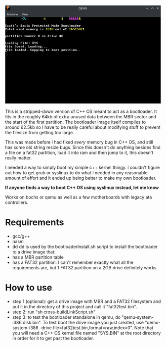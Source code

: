 ![Alt text](screenshot.png?raw=true "a screenshot of the system when it boots")

This is a stripped-down version of C++ OS meant to act as a bootloader. It fits in the roughly 64kb of extra unused data between the MBR sector and the start of the first partition. The bootloader image itself compiles to around 62.5kb so I have to be really careful about modifying stuff to prevent the filesize from getting too large.

This was made before I had fixed *every* memory bug in C++ OS, and still has some old string resize bugs. Since this doesn't do anything besides find a file on a fat32 partition, load it into ram and then jump to it, this doesn't really matter.

I needed a way to simply boot my simple c++ kernel thingy. I couldn't figure out how to get grub or syslinux to do what I needed in any reasonable amount of effort and it ended up being better to make my own bootloader.

**If anyone finds a way to boot C++ OS using syslinux instead, let me know**

Works on bochs or qemu as well as a few motherboards with legacy ata controllers.

# Requirements
- gcc/g++
- nasm
- dd
dd is used by the bootloaderInstall.sh script to install the bootloader to a drive image that:
- has a MBR partition table
- has a FAT32 partition. I can't remember exactly what all the requirements are, but 1 FAT32 partition on a 2GB drive definitely works.

# How to use
- step 1 (optional): get a drive image with MBR and a FAT32 filesystem and put it in the directory of this project and call it "fat32test.bin".
- step 2: run "sh cross-buildLinkScript.sh"
- step 3: to test the bootloader standalone in qemu, do "qemu-system-i386 disk.bin". To test boot the drive image you just created, use "qemu-system-i386 -drive file=fat32test.bin,format=raw,index=0". Note that you will need a C++ OS kernel file named "SYS.BIN" at the root directory in order for it to get past the bootloader.

